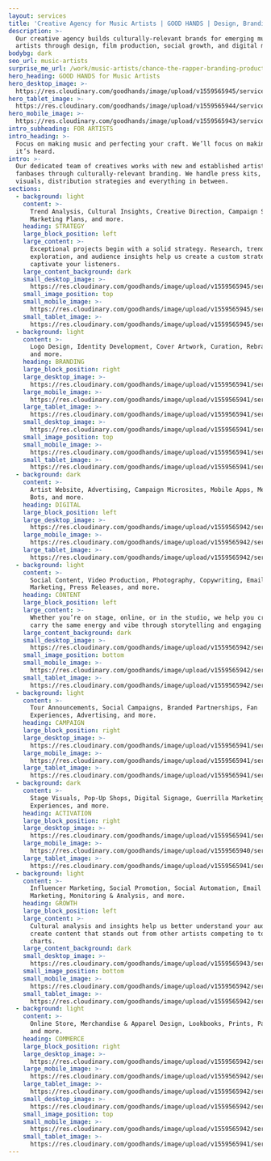 ```yaml
---
layout: services
title: 'Creative Agency for Music Artists | GOOD HANDS | Design, Branding, Strategy'
description: >-
  Our creative agency builds culturally-relevant brands for emerging music
  artists through design, film production, social growth, and digital marketing.
bodybg: dark
seo_url: music-artists
surprise_me_url: /work/music-artists/chance-the-rapper-branding-product-web-design/
hero_heading: GOOD HANDS for Music Artists
hero_desktop_image: >-
  https://res.cloudinary.com/goodhands/image/upload/v1559565945/services/music-artists/artist-services-hero-1280px_iwajyj.jpg
hero_tablet_image: >-
  https://res.cloudinary.com/goodhands/image/upload/v1559565944/services/music-artists/artist-services-hero-768px_fcwyvb.jpg
hero_mobile_image: >-
  https://res.cloudinary.com/goodhands/image/upload/v1559565943/services/music-artists/artist-services-hero-360px_qlob9j.jpg
intro_subheading: FOR ARTISTS
intro_heading: >-
  ​​Focus on making music and perfecting your craft. We’ll focus on making sure
  it’s heard.
intro: >-
  Our dedicated team of creatives works with new and established artists to grow
  fanbases through culturally-relevant branding. We handle press kits, stage
  visuals, distribution strategies and everything in between.
sections:
  - background: light
    content: >-
      Trend Analysis, Cultural Insights, Creative Direction, Campaign Strategy,
      Marketing Plans, and more.
    heading: STRATEGY
    large_block_position: left
    large_content: >-
      ​​Exceptional projects begin with a solid strategy. Research, trend
      exploration, and audience insights help us create a custom strategy to
      captivate your listeners.
    large_content_background: dark
    small_desktop_image: >-
      https://res.cloudinary.com/goodhands/image/upload/v1559565945/services/music-artists/artist-services-strategy-1280px_lkzaby.jpg
    small_image_position: top
    small_mobile_image: >-
      https://res.cloudinary.com/goodhands/image/upload/v1559565945/services/music-artists/artist-services-strategy-360px_huoghz.jpg
    small_tablet_image: >-
      https://res.cloudinary.com/goodhands/image/upload/v1559565945/services/music-artists/artist-services-strategy-768px_fdyke8.jpg
  - background: light
    content: >-
      Logo Design, Identity Development, Cover Artwork, Curation, Rebranding,
      and more.
    heading: BRANDING
    large_block_position: right
    large_desktop_image: >-
      https://res.cloudinary.com/goodhands/image/upload/v1559565941/services/music-artists/artist-services-branding-lg-1280px_qkmga8.jpg
    large_mobile_image: >-
      https://res.cloudinary.com/goodhands/image/upload/v1559565941/services/music-artists/artist-services-branding-lg-360px_hztnoi.jpg
    large_tablet_image: >-
      https://res.cloudinary.com/goodhands/image/upload/v1559565941/services/music-artists/artist-services-branding-lg-768px_ic0nq9.jpg
    small_desktop_image: >-
      https://res.cloudinary.com/goodhands/image/upload/v1559565941/services/music-artists/artist-services-branding-1280px_xo5a1z.jpg
    small_image_position: top
    small_mobile_image: >-
      https://res.cloudinary.com/goodhands/image/upload/v1559565941/services/music-artists/artist-services-branding-360px_ihxvs5.jpg
    small_tablet_image: >-
      https://res.cloudinary.com/goodhands/image/upload/v1559565941/services/music-artists/artist-services-branding-768px_xjsd0y.jpg
  - background: dark
    content: >-
      Artist Website, Advertising, Campaign Microsites, Mobile Apps, Messenger
      Bots, and more.
    heading: DIGITAL
    large_block_position: left
    large_desktop_image: >-
      https://res.cloudinary.com/goodhands/image/upload/v1559565942/services/music-artists/artist-services-digital-lg-1280px_hpx5ea.jpg
    large_mobile_image: >-
      https://res.cloudinary.com/goodhands/image/upload/v1559565942/services/music-artists/artist-services-digital-lg-360px_omv4fm.jpg
    large_tablet_image: >-
      https://res.cloudinary.com/goodhands/image/upload/v1559565942/services/music-artists/artist-services-digital-lg-768px_gpy27q.jpg
  - background: light
    content: >-
      Social Content, Video Production, Photography, Copywriting, Email
      Marketing, Press Releases, and more.
    heading: CONTENT
    large_block_position: left
    large_content: >-
      Whether you’re on stage, online, or in the studio, we help you create and
      carry the same energy and vibe through storytelling and engaging content.
    large_content_background: dark
    small_desktop_image: >-
      https://res.cloudinary.com/goodhands/image/upload/v1559565942/services/music-artists/artist-services-content-1280px_jn0qsy.jpg
    small_image_position: bottom
    small_mobile_image: >-
      https://res.cloudinary.com/goodhands/image/upload/v1559565942/services/music-artists/artist-services-content-360px_syc0x1.jpg
    small_tablet_image: >-
      https://res.cloudinary.com/goodhands/image/upload/v1559565942/services/music-artists/artist-services-content-768px_gxfiqg.jpg
  - background: light
    content: >-
      ​​Tour Announcements, Social Campaigns, Branded Partnerships, Fan
      Experiences, Advertising, and more.
    heading: CAMPAIGN
    large_block_position: right
    large_desktop_image: >-
      https://res.cloudinary.com/goodhands/image/upload/v1559565941/services/music-artists/artist-services-campaign-lg-1280px_rfvolh.jpg
    large_mobile_image: >-
      https://res.cloudinary.com/goodhands/image/upload/v1559565941/services/music-artists/artist-services-campaign-lg-360px_klmq9a.jpg
    large_tablet_image: >-
      https://res.cloudinary.com/goodhands/image/upload/v1559565941/services/music-artists/artist-services-campaign-lg-768px_eylfz7.jpg
  - background: dark
    content: >-
      ​​Stage Visuals, Pop-Up Shops, Digital Signage, Guerrilla Marketing, Fan
      Experiences, and more.
    heading: ACTIVATION
    large_block_position: right
    large_desktop_image: >-
      https://res.cloudinary.com/goodhands/image/upload/v1559565941/services/music-artists/artist-services-activation-lg-1280px_v91kzg.jpg
    large_mobile_image: >-
      https://res.cloudinary.com/goodhands/image/upload/v1559565940/services/music-artists/artist-services-activation-lg-360px_pq3omt.jpg
    large_tablet_image: >-
      https://res.cloudinary.com/goodhands/image/upload/v1559565941/services/music-artists/artist-services-activation-lg-768px_xk4ids.jpg
  - background: light
    content: >-
      Influencer Marketing, Social Promotion, Social Automation, Email
      Marketing, Monitoring & Analysis, and more.
    heading: GROWTH
    large_block_position: left
    large_content: >-
      Cultural analysis and insights help us better understand your audience and
      create content that stands out from other artists competing to top the
      charts.
    large_content_background: dark
    small_desktop_image: >-
      https://res.cloudinary.com/goodhands/image/upload/v1559565943/services/music-artists/artist-services-growth-1280px_w2wbtv.jpg
    small_image_position: bottom
    small_mobile_image: >-
      https://res.cloudinary.com/goodhands/image/upload/v1559565942/services/music-artists/artist-services-growth-360px_rbickm.jpg
    small_tablet_image: >-
      https://res.cloudinary.com/goodhands/image/upload/v1559565942/services/music-artists/artist-services-growth-768px_zdnyw2.jpg
  - background: light
    content: >-
      Online Store, Merchandise & Apparel Design, Lookbooks, Prints, Packaging,
      and more.
    heading: COMMERCE
    large_block_position: right
    large_desktop_image: >-
      https://res.cloudinary.com/goodhands/image/upload/v1559565942/services/music-artists/artist-services-commerce-lg-1280px_utw9xz.jpg
    large_mobile_image: >-
      https://res.cloudinary.com/goodhands/image/upload/v1559565942/services/music-artists/artist-services-commerce-lg-360px_pnhmoj.jpg
    large_tablet_image: >-
      https://res.cloudinary.com/goodhands/image/upload/v1559565942/services/music-artists/artist-services-commerce-lg-768px_gklryz.jpg
    small_desktop_image: >-
      https://res.cloudinary.com/goodhands/image/upload/v1559565942/services/music-artists/artist-services-commerce-1280px_qrkcwu.jpg
    small_image_position: top
    small_mobile_image: >-
      https://res.cloudinary.com/goodhands/image/upload/v1559565942/services/music-artists/artist-services-commerce-360px_edalfu.jpg
    small_tablet_image: >-
      https://res.cloudinary.com/goodhands/image/upload/v1559565941/services/music-artists/artist-services-commerce-768px_ibydgo.jpg
---
```


